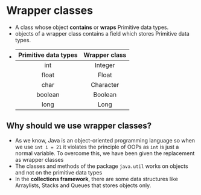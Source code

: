 # Wrapper classes

- A class whose object **contains** or **wraps** Primitive data types.
- objects of a wrapper class contains a field which stores Primitive data types.
- | Primitive data types | Wrapper class |
    |:--------------------:|:-------------:|
  |         int          |    Integer    |
  |        float         |     Float     |
  |         char         |   Character   |
  |       boolean        |    Boolean    |
  |         long         |     Long      |

## Why should we use wrapper classes?
- As we know, Java is an object-oriented programming language so when we use ```int i = 21``` it violates the principle
  of OOPs as ```int``` is just a normal variable. To overcome this, we have been given the replacement as wrapper
  classes 
- The classes and methods of the package ```java.util``` works on objects and not on the primitive data types
- In the **collections framework**, there are some data structures like Arraylists, Stacks and Queues that stores
  objects only.